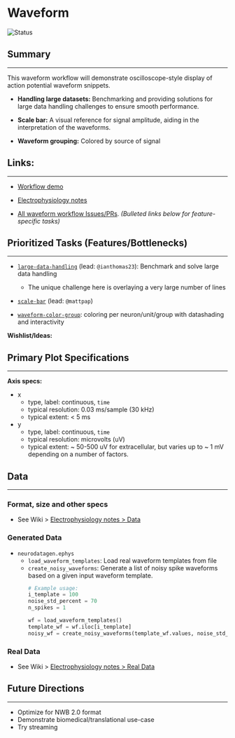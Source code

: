 # Waveform

![Status](https://img.shields.io/badge/status-in%20progress-orange)

## Summary
---

This waveform workflow will demonstrate oscilloscope-style display of action potential
waveform snippets.

- **Handling large datasets:** Benchmarking and providing solutions for large data
  handling challenges to ensure smooth performance.

- **Scale bar:** A visual reference for signal amplitude, aiding in the interpretation
  of the waveforms.

- **Waveform grouping:** Colored by source of signal


## Links:
---

- [Workflow demo](./workflow_ephys-viewer.ipynb)

- [Electrophysiology notes](https://github.com/holoviz-topics/neuro/wiki/Electrophysiology-notes)

- [All waveform workflow Issues/PRs](https://github.com/orgs/holoviz-topics/projects/1/views/1?filterQuery=neuro-labels%3A%22*waveform*%22). *(Bulleted links below for feature-specific tasks)*


## Prioritized Tasks (Features/Bottlenecks)
---

- [`large-data-handling`](https://github.com/orgs/holoviz-topics/projects/1/views/1?filterQuery=neuro-labels%3A%22*large-data-handling*%22) (lead: `@ianthomas23`): Benchmark and solve large data handling
  - The unique challenge here is overlaying a very large number of lines

- [`scale-bar`](https://github.com/orgs/holoviz-topics/projects/1/views/1?filterQuery=neuro-labels%3A%22*scale-bar*%22)
  (lead: `@mattpap`)

- [`waveform-color-group`](https://github.com/orgs/holoviz-topics/projects/1/views/1?filterQuery=neuro-labels%3A%22*waveform-color-group*%22): coloring per neuron/unit/group with datashading and interactivity


**Wishlist/Ideas:**


## Primary Plot Specifications
---

**Axis specs:**
- x
  - type, label: continuous, `time`
  - typical resolution: 0.03 ms/sample (30 kHz)
  - typical extent: < 5 ms
- y
  - type, label: continuous, `time`
  - typical resolution: microvolts (uV)
  - typical extent: ~ 50-500 uV for extracellular, but varies up to ~ 1 mV
    depending on a number of factors.
  
## Data
---

### Format, size and other specs
- See Wiki > [Electrophysiology notes >
  Data](https://github.com/holoviz-topics/neuro/wiki/Electrophysiology-notes)

### Generated Data
- `neurodatagen.ephys`
  - `load_waveform_templates`: Load real waveform templates from file
  - `create_noisy_waveforms`: Generate a list of noisy spike waveforms based on a given input waveform template.
    ```python
    # Example usage:
    i_template = 100
    noise_std_percent = 70
    n_spikes = 1

    wf = load_waveform_templates()
    template_wf = wf.iloc[i_template]
    noisy_wf = create_noisy_waveforms(template_wf.values, noise_std_percent, n_spikes)

    ```
### Real Data
- See Wiki > [Electrophysiology notes > Real
  Data](https://github.com/holoviz-topics/neuro/wiki/Electrophysiology-notes#listssources-of-real-data)

## Future Directions
---

- Optimize for NWB 2.0 format
- Demonstrate biomedical/translational use-case
- Try streaming